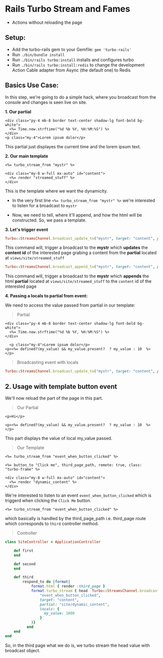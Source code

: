 # Rails Turbo Stream and Fames
- Actions without reloading the page

## Setup:
- Add the turbo-rails gem to your Gemfile: `gem 'turbo-rails'`
- Run `./bin/bundle install`
- Run `./bin/rails turbo:install` installs and configures turbo
- Run `./bin/rails turbo:install:redis` to change the development Action Cable adapter from Async (the default one) to Redis

## Basics Use Case:

In this step, we're going to do a simple hack, where you broadcast from the console and changes is seen live on site.


**1. Our partial**

```erb
<div class="py-4 mb-8 border text-center shadow-lg font-bold bg-white">
  <%= Time.now.strftime("%d %b %Y, %H:%M:%S") %>
</div>
<p class="my-4">Lorem ipsum dolor</p>
```

This partial just displayes the current time and the lorem ipsum text.

**2. Our main template**

```erb
<%= turbo_stream_from "mystr" %>

<div class="my-8 w-full mx-auto" id="content">
  <%= render "streamed_stuff" %>
</div>

```

This is the template where we want the dynamicity.

- In the very first line `<%= turbo_stream_from "mystr" %>` we're interested to listen for a broadcast to `mystr`

- Now, we need to tell, where it'll append, and how the html will be constructed. So, we pass a template.


**3. Let's trigger event**

```rb
Turbo::StreamsChannel.broadcast_update_to("mystr", target: "content", partial: "site/streamed_stuff")
```

This command will, trigger a broadcast to the **mystr** which **updates** the **content id** of the interested page grabing a content from the **partial** located at `views/site/streamed_stuff`

```rb
Turbo::StreamsChannel.broadcast_append_to("mystr", target: "content", partial: "site/streamed_stuff")
```

This command will, trigger a broadcast to the **mystr** which **appends** the html **partial** located at `views/site/streamed_stuff` to the `content` id of the interested page

**4. Passing a locals to partial from event:**

We need to access the value passed from partial in our template:

> Partial

```erb
<div class="py-4 mb-8 border text-center shadow-lg font-bold bg-white">
  <%= Time.now.strftime("%d %b %Y, %H:%M:%S") %>
</div>

  <p class="my-4">Lorem ipsum dolor</p>
<p><%= defined?(my_value) && my_value.present?  ? my_value : 10  %></p>
```

> Broadcasting event with locals

```rb
Turbo::StreamsChannel.broadcast_update_to("mystr", target: "content", partial: "site/streamed_stuff", locals: {my_value: 22})
```

## 2. Usage with template button event

We'll now reload the part of the page in this part.

> Our Partial

```erb
<p>Hi</p>

<p><%= defined?(my_value) && my_value.present?  ? my_value : 10  %></p>
```

This part displays the value of local my_value passed.


> Our Template

```erb
<%= turbo_stream_from "event_when_button_clicked" %>

<%= button_to "Click me", third_page_path, remote: true, class: "turbo-frame" %>

<div class="my-8 w-full mx-auto" id="content">
  <%= render "dynamic_content" %>
</div>

```

We're interested to listen to an event `event_when_button_clicked` which is triggerd when clicking the `Click Me` button.

```
<%= turbo_stream_from "event_when_button_clicked" %>
```

which basically is handled by the third_page_path i.e. third_page route which corresponds to `third` controller method.


> Controller

```rb
class SiteController < ApplicationController 

    def first
    end

    def second
    end 

    def third
        respond_to do |format|
            format.html { render :third_page }
            format.turbo_stream { head  Turbo::StreamsChannel.broadcast_update_to(
                "event_when_button_clicked",
                target: "content",
                partial: "site/dynamic_content",
                locals: {
                  my_value: 1000
                }
            )}
          end        
    end
end
```

So, in the third page what we do is, we turbo stream the head value with broadcast object.